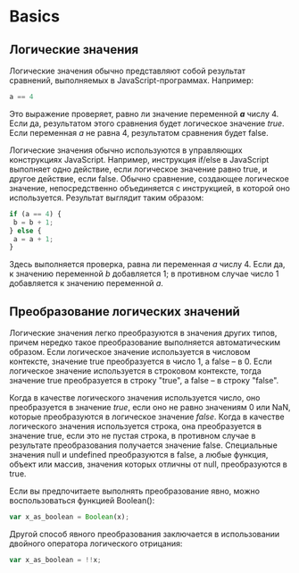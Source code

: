 # Basics

## Логические значения

Логические значения обычно представляют собой результат сравнений, выполняемых в JavaScript-программах. Например:

```javascript
a == 4
```

Это выражение проверяет, равно ли значение переменной _**a**_ числу 4. Если да, результатом этого сравнения будет логическое значение _true_. Если переменная _a_ не равна 4, результатом сравнения будет false.

Логические значения обычно используются в управляющих конструкциях JavaScript. Например, инструкция if/else в JavaScript выполняет одно действие, если логическое значение равно true, и другое действие, если false. Обычно сравнение, создающее логическое значение, непосредственно объединяется с инструкцией, в которой оно используется. Результат выглядит таким образом:

```javascript
if (a == 4) {
 b = b + 1;
} else {
 a = a + 1;
}
```

Здесь выполняется проверка, равна ли переменная _a_ числу 4. Если да, к значению переменной _b_ добавляется 1; в противном случае число 1 добавляется к значению переменной _a_.

## Преобразование логических значений

Логические значения легко преобразуются в значения других типов, причем нередко такое преобразование выполняется автоматическим образом. Если логическое значение используется в числовом контексте, значение true преобразуется в число 1, а false – в 0. Если логическое значение используется в строковом контексте, тогда значение true преобразуется в строку "true", а false – в строку "false".

Когда в качестве логического значения используется число, оно преобразуется в значение _true_, если оно не равно значениям 0 или NaN, которые преобразуются в логическое значение _false_. Когда в качестве логического значения используется строка, она преобразуется в значение true, если это не пустая строка, в противном случае в результате преобразования получается значение false. Специальные значения null и undefined преобразуются в false, а любые функция, объект или массив, значения которых отличны от null, преобразуются в true.

Если вы предпочитаете выполнять преобразование явно, можно воспользоваться функцией Boolean\(\):

```javascript
var x_as_boolean = Boolean(x);
```

Другой способ явного преобразования заключается в использовании двойного оператора логического отрицания:

```javascript
var x_as_boolean = !!x;
```

